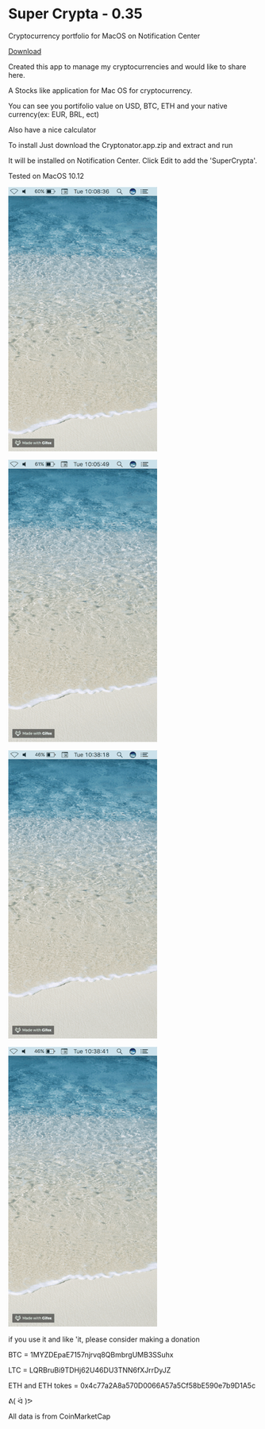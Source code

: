 # Super Crypta - 0.35

Cryptocurrency portfolio for MacOS on Notification Center

[Download](https://github.com/supercrypta/supercrypta/releases/download/0.35/Cryptonator.app.zip)


Created this app to manage my cryptocurrencies and would like to share here.

A Stocks like application for Mac OS for cryptocurrency.

You can see you portifolio value on USD, BTC, ETH and your native currency(ex: EUR, BRL, ect)

Also have a nice calculator 

To install Just download the Cryptonator.app.zip and extract and run

It will be installed on Notification Center. Click Edit to add the 'SuperCrypta'.


Tested on MacOS 10.12


![alt text](https://raw.githubusercontent.com/supercrypta/supercrypta/master/New.gif)

![alt text](https://raw.githubusercontent.com/supercrypta/supercrypta/master/Quantity.gif)

![alt text](https://raw.githubusercontent.com/supercrypta/supercrypta/master/Hold.gif)

![alt text](https://raw.githubusercontent.com/supercrypta/supercrypta/master/Calculator.gif)

if you use it and like 'it, please consider making a donation

BTC = 1MYZDEpaE7157njrvq8QBmbrgUMB3SSuhx

LTC = LQRBruBi9TDHj62U46DU3TNN6fXJrrDyJZ

ETH and ETH tokes = 0x4c77a2A8a570D0066A57a5Cf58bE590e7b9D1A5c

ᕕ( ᐛ )ᕗ


All data is from CoinMarketCap 
